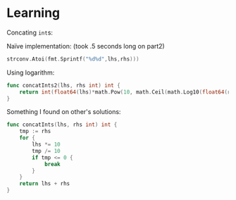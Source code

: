 # Learning

Concating `int`s:

Naïve implementation:
(took .5 seconds long on part2)

```go
strconv.Atoi(fmt.Sprintf("%d%d",lhs,rhs)))
```

Using logarithm:

```go
func concatInts2(lhs, rhs int) int {
	return int(float64(lhs)*math.Pow(10, math.Ceil(math.Log10(float64(rhs+1))))) + rhs
}
```

Something I found on other's solutions:

```go
func concatInts(lhs, rhs int) int {
	tmp := rhs
	for {
		lhs *= 10
		tmp /= 10
		if tmp <= 0 {
			break
		}
	}
	return lhs + rhs
}
```
